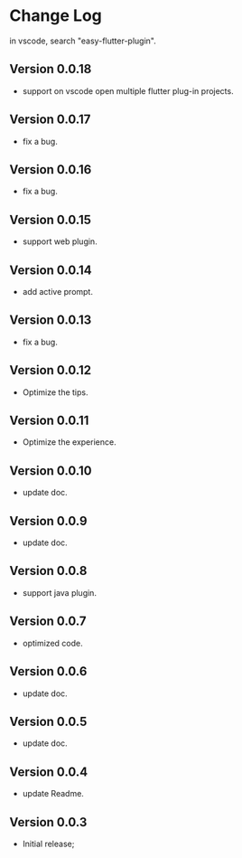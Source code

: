 # Change Log
in vscode, search "easy-flutter-plugin".

## Version 0.0.18

* support on vscode open multiple flutter plug-in projects.

## Version 0.0.17

* fix a bug.

## Version 0.0.16

* fix a bug.

## Version 0.0.15

* support web plugin.

## Version 0.0.14

* add active prompt.

## Version 0.0.13

* fix a bug.

## Version 0.0.12

* Optimize the tips.

## Version 0.0.11

* Optimize the experience.

## Version 0.0.10

* update doc.

## Version 0.0.9

* update doc.

## Version 0.0.8

* support java plugin.

## Version 0.0.7

* optimized code.

## Version 0.0.6

* update doc.

## Version 0.0.5

* update doc.

## Version 0.0.4

* update Readme.

## Version 0.0.3

* Initial release;
